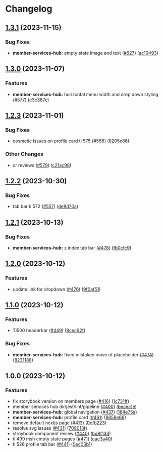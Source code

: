 # Changelog

## [1.3.1](https://github.com/bluelightcard/BlueLightCard-2.0/compare/bluelightcard/member-services-hub-v1.3.0...bluelightcard/member-services-hub-v1.3.1) (2023-11-15)


### Bug Fixes

* **member-services-hub:** empty state image and text ([#627](https://github.com/bluelightcard/BlueLightCard-2.0/issues/627)) ([ac10493](https://github.com/bluelightcard/BlueLightCard-2.0/commit/ac1049342525e8cda9266d754e74bbaf6f241170))

## [1.3.0](https://github.com/bluelightcard/BlueLightCard-2.0/compare/bluelightcard/member-services-hub-v1.2.3...bluelightcard/member-services-hub-v1.3.0) (2023-11-07)


### Features

* **member-services-hub:** horizontal menu width and drop down styling ([#577](https://github.com/bluelightcard/BlueLightCard-2.0/issues/577)) ([e3c387e](https://github.com/bluelightcard/BlueLightCard-2.0/commit/e3c387e66088bbcb5c8d27339d4620ae789376a9))

## [1.2.3](https://github.com/bluelightcard/BlueLightCard-2.0/compare/bluelightcard/member-services-hub-v1.2.2...bluelightcard/member-services-hub-v1.2.3) (2023-11-01)


### Bug Fixes

* cosmetic issues on profile card ti 575 ([#566](https://github.com/bluelightcard/BlueLightCard-2.0/issues/566)) ([8205e86](https://github.com/bluelightcard/BlueLightCard-2.0/commit/8205e861a308700ec30c2ef2bcefa49310b43761))


### Other Changes

* cr reviews ([#579](https://github.com/bluelightcard/BlueLightCard-2.0/issues/579)) ([c21ac98](https://github.com/bluelightcard/BlueLightCard-2.0/commit/c21ac98d86edf41468d381912d3781544c5dc9f8))

## [1.2.2](https://github.com/bluelightcard/BlueLightCard-2.0/compare/bluelightcard/member-services-hub-v1.2.1...bluelightcard/member-services-hub-v1.2.2) (2023-10-30)


### Bug Fixes

* tab bar ti 572 ([#557](https://github.com/bluelightcard/BlueLightCard-2.0/issues/557)) ([de8d70a](https://github.com/bluelightcard/BlueLightCard-2.0/commit/de8d70a5422c4a8c8ce04761d8b06809d9a5355c))

## [1.2.1](https://github.com/bluelightcard/BlueLightCard-2.0/compare/bluelightcard/member-services-hub-v1.2.0...bluelightcard/member-services-hub-v1.2.1) (2023-10-13)


### Bug Fixes

* **member-services-hub:** z index tab bar ([#478](https://github.com/bluelightcard/BlueLightCard-2.0/issues/478)) ([fb0cfc9](https://github.com/bluelightcard/BlueLightCard-2.0/commit/fb0cfc9e57ce25deaede956aff94531e6bd0ef49))

## [1.2.0](https://github.com/bluelightcard/BlueLightCard-2.0/compare/bluelightcard/member-services-hub-v1.1.0...bluelightcard/member-services-hub-v1.2.0) (2023-10-12)


### Features

* update link for dropdown ([#476](https://github.com/bluelightcard/BlueLightCard-2.0/issues/476)) ([9f0af51](https://github.com/bluelightcard/BlueLightCard-2.0/commit/9f0af518aff43b335fc1e53414235767d8d1762f))

## [1.1.0](https://github.com/bluelightcard/BlueLightCard-2.0/compare/bluelightcard/member-services-hub-v1.0.0...bluelightcard/member-services-hub-v1.1.0) (2023-10-12)


### Features

* Ti500 headerbar ([#449](https://github.com/bluelightcard/BlueLightCard-2.0/issues/449)) ([8cec92f](https://github.com/bluelightcard/BlueLightCard-2.0/commit/8cec92f8d6272c6d888180cdda9ef1fda4c6e381))


### Bug Fixes

* **member-services-hub:** fixed mistaken move of placeholder ([#474](https://github.com/bluelightcard/BlueLightCard-2.0/issues/474)) ([8231188](https://github.com/bluelightcard/BlueLightCard-2.0/commit/8231188378534bd971e3bd1b7d420783d4815cc2))

## 1.0.0 (2023-10-12)


### Features

* fix storybook version on members page ([#416](https://github.com/bluelightcard/BlueLightCard-2.0/issues/416)) ([1c731ff](https://github.com/bluelightcard/BlueLightCard-2.0/commit/1c731ffffeca9607a43fd40b3cd0bd4fd86eee0e))
* member services hub dir/jest/lint/pipeline ([#400](https://github.com/bluelightcard/BlueLightCard-2.0/issues/400)) ([becec1e](https://github.com/bluelightcard/BlueLightCard-2.0/commit/becec1e3e46064dd7e2851723a0da3573aa950ab))
* **member-services-hub:** global navigation ([#437](https://github.com/bluelightcard/BlueLightCard-2.0/issues/437)) ([184e75a](https://github.com/bluelightcard/BlueLightCard-2.0/commit/184e75a35e77bc7c81489ae1af3c37fdfd7ad261))
* **member-services-hub:** profile card ([#461](https://github.com/bluelightcard/BlueLightCard-2.0/issues/461)) ([8858e66](https://github.com/bluelightcard/BlueLightCard-2.0/commit/8858e66f168c00c6b44bfb3a523b36a4a3af5a1d))
* remove default nextjs page ([#413](https://github.com/bluelightcard/BlueLightCard-2.0/issues/413)) ([0efb223](https://github.com/bluelightcard/BlueLightCard-2.0/commit/0efb2230649d421e0b4f8efa946ad535fc226a29))
* resolve svg issues ([#431](https://github.com/bluelightcard/BlueLightCard-2.0/issues/431)) ([709013f](https://github.com/bluelightcard/BlueLightCard-2.0/commit/709013f01ac5e27033e0ef6a5388e7a874d87e53))
* stroybook component review ([#440](https://github.com/bluelightcard/BlueLightCard-2.0/issues/440)) ([bd8f133](https://github.com/bluelightcard/BlueLightCard-2.0/commit/bd8f133f3dfbe0376cf67e0c50e69c2d5215d648))
* ti 499 msh empty state pages ([#471](https://github.com/bluelightcard/BlueLightCard-2.0/issues/471)) ([eae3a40](https://github.com/bluelightcard/BlueLightCard-2.0/commit/eae3a407b6fa375095a2214c5774c22e47e175a6))
* ti 526 profile tab bar ([#441](https://github.com/bluelightcard/BlueLightCard-2.0/issues/441)) ([0ec03b1](https://github.com/bluelightcard/BlueLightCard-2.0/commit/0ec03b11b9c1893a2c5f12d1bc6c2b04166d7544))
